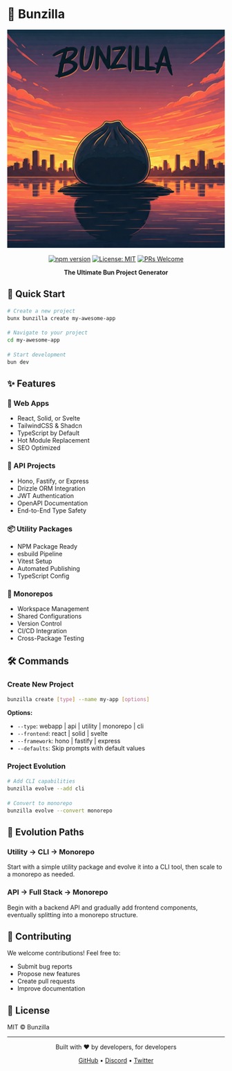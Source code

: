 # 🦖 Bunzilla

<div align="center">

![Bunzilla Logo](https://raw.githubusercontent.com/bnowak008/bunzilla/refs/heads/main/assets/bunzilla_logo.jpg)

[![npm version](https://img.shields.io/npm/v/bunzilla.svg?style=for-the-badge&color=8C4660)](https://www.npmjs.com/package/bunzilla)
[![License: MIT](https://img.shields.io/badge/License-MIT-F2CA52.svg?style=for-the-badge)](https://opensource.org/licenses/MIT)
[![PRs Welcome](https://img.shields.io/badge/PRs-welcome-F27649.svg?style=for-the-badge)](http://makeapullrequest.com)

**The Ultimate Bun Project Generator**

</div>

## 🚀 Quick Start

```bash
# Create a new project
bunx bunzilla create my-awesome-app

# Navigate to your project
cd my-awesome-app

# Start development
bun dev
```

## ✨ Features

### 🎨 Web Apps
- React, Solid, or Svelte
- TailwindCSS & Shadcn
- TypeScript by Default
- Hot Module Replacement
- SEO Optimized

### 🚀 API Projects
- Hono, Fastify, or Express
- Drizzle ORM Integration
- JWT Authentication
- OpenAPI Documentation
- End-to-End Type Safety

### 📦 Utility Packages
- NPM Package Ready
- esbuild Pipeline
- Vitest Setup
- Automated Publishing
- TypeScript Config

### 🏢 Monorepos
- Workspace Management
- Shared Configurations
- Version Control
- CI/CD Integration
- Cross-Package Testing

## 🛠 Commands

### Create New Project
```bash
bunzilla create [type] --name my-app [options]
```

**Options:**
- `--type`: webapp | api | utility | monorepo | cli
- `--frontend`: react | solid | svelte
- `--framework`: hono | fastify | express
- `--defaults`: Skip prompts with default values

### Project Evolution
```bash
# Add CLI capabilities
bunzilla evolve --add cli

# Convert to monorepo
bunzilla evolve --convert monorepo
```

## 🔄 Evolution Paths

### Utility → CLI → Monorepo
Start with a simple utility package and evolve it into a CLI tool, then scale to a monorepo as needed.

### API → Full Stack → Monorepo
Begin with a backend API and gradually add frontend components, eventually splitting into a monorepo structure.

## 🤝 Contributing

We welcome contributions! Feel free to:
- Submit bug reports
- Propose new features
- Create pull requests
- Improve documentation

## 📝 License

MIT © Bunzilla

---

<div align="center">

Built with ❤️ by developers, for developers

[GitHub](https://github.com/bnowak008/bunzilla) • [Discord](https://discord.gg/bunzilla) • [Twitter](https://twitter.com/bunzilla)

</div>